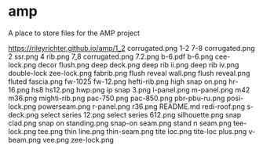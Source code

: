 # amp

A place to store files for the AMP project


https://rileyrichter.github.io/amp/1_2 corrugated.png
1-2 7-8 corrugated.png
2 ssr.png
4 rib.png
7_8 corrugated.png
7.2.png
b-6.pdf
b-6.png
cee-lock.png
decor flush.png
deep deck.png
deep rib ii.png
deep rib iv.png
double-lock zee-lock.png
fabrib.png
flush reveal wall.png
flush reveal.png
fluted fascia.png
fw-1025 fw-12.png
hefti-rib.png
high snap on.png
hr-16.png
hs8 hs12.png
hwp.png
ip snap 3.png
l-panel.png
m-panel.png
m42 m36.png
mighti-rib.png
pac-750.png
pac-850.png
pbr-pbu-ru.png
posi-lock.png
powerseam.png
r-panel.png
r36.png
README.md
redi-roof.png
s-deck.png
select series 12.png
select series 612.png
silhouette.png
snap clad.png
snap on standing.png
snap-on seam.png
stand n seam.png
tee-lock.png
tee.png
thin line.png
thin-seam.png
tite loc.png
tite-loc plus.png
v-beam.png
vee.png
zee-lock.png

